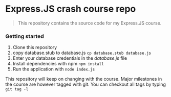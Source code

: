 # Express.JS crash course repo

> This repository contains the source code for my Express.JS course.

### Getting started
1. Clone this repository
2. copy database.stub to database.js `cp database.stub database.js`
3. Enter your database credentials in the _database.js_ file
4. Install dependencies with npm `npm install`
5. Run the application with `node index.js`

This repository will keep on changing with the course. Major milestones in the course are however tagged with git.
You can checkout all tags by typing `git tag -l`

